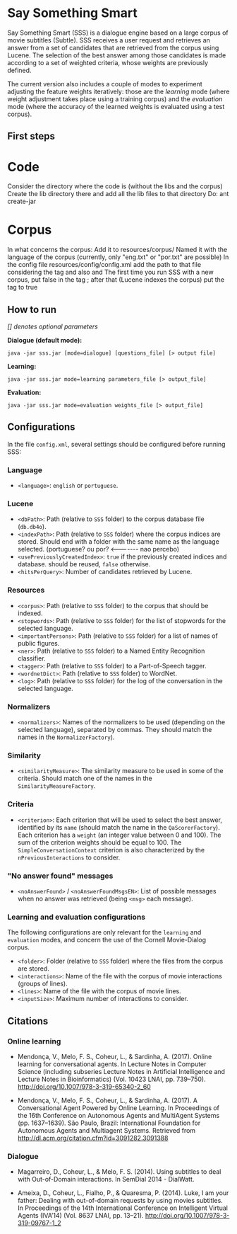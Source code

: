 # Say Something Smart

Say Something Smart (SSS) is a dialogue engine based on a large corpus of movie subtitles (Subtle). SSS receives a user request and retrieves an answer from a set of candidates that are retrieved from the corpus using Lucene. The selection of the best answer among those candidates is made according to a set of weighted criteria, whose weights are previously defined.

The current version also includes a couple of modes to experiment adjusting the feature weights iteratively: those are the _learning_ mode (where weight adjustment takes place using a training corpus) and the _evaluation_ mode (where the accuracy of the learned weights is evaluated using a test corpus).

## First steps

# Code
Consider the directory where the code is (without the libs and the corpus)
Create the lib directory there and add all the lib files to that directory
Do:
ant create-jar

# Corpus
In what concerns the corpus:
Add it to resources/corpus/<YOURDIR>
Named it with the language of the corpus (currently, only "eng.txt" or "por.txt" are possible)
In the config file resources/config/config.xml add the path to that file considering the tag <corpus> and also <dbPath> and <indexPath>
The first time you run SSS with a new corpus, put false in the tag <usePreviouslyCreatedIndex>; after that (Lucene indexes the corpus) put the tag to true

## How to run

_[] denotes optional parameters_

**Dialogue (default mode):**

`java -jar sss.jar [mode=dialogue] [questions_file] [> output file]`

**Learning:**

`java -jar sss.jar mode=learning parameters_file [> output_file]`

**Evaluation:**

`java -jar sss.jar mode=evaluation weights_file [> output_file]`


## Configurations

In the file `config.xml`, several settings should be configured before running SSS:

### Language

- `<language>`: `english` or `portuguese`.

### Lucene

- `<dbPath>`: Path (relative to `SSS` folder) to the corpus database file (`db.db4o`).
- `<indexPath>`: Path (relative to `SSS` folder) where the corpus indices are stored. Should end with a folder with the same name as the language selected. (portuguese? ou por? <------- nao percebo)
- `<usePreviouslyCreatedIndex>`: `true` if the previously created indices and database. should be reused, `false` otherwise.
- `<hitsPerQuery>`: Number of candidates retrieved by Lucene.

### Resources
- `<corpus>`: Path (relative to `SSS` folder) to the corpus that should be indexed.
- `<stopwords>`: Path (relative to `SSS` folder) for the list of stopwords for the selected language.
- `<importantPersons>`: Path (relative to `SSS` folder) for a list of names of public figures.
- `<ner>`:  Path (relative to `SSS` folder) to a Named Entity Recognition classifier.
- `<tagger>`: Path (relative to `SSS` folder) to a Part-of-Speech tagger.
- `<wordnetDict>`: Path (relative to `SSS` folder) to WordNet.
- `<log>`: Path (relative to `SSS` folder) for the log of the conversation in the selected language.

### Normalizers

 - `<normalizers>`: Names of the normalizers to be used (depending on the selected language), separated by commas. They should match the names in the `NormalizerFactory`).

### Similarity

- `<similarityMeasure>`: The similarity measure to be used in some of the criteria. Should match one of the names in the `SimilarityMeasureFactory`.

### Criteria

- `<criterion>`: Each criterion that will be used to select the best answer, identified by its `name` (should match the name in the `QaScorerFactory`). Each criterion has a `weight` (an integer value between 0 and 100). The sum of the criterion weights should be equal to 100. The `SimpleConversationContext` criterion is also characterized by the `nPreviousInteractions` to consider.

### "No answer found" messages

- `<noAnswerFound>` / `<noAnswerFoundMsgsEN>`: List of possible messages when no answer was retrieved (being `<msg>` each message).


### Learning and evaluation configurations

The following configurations are only relevant for the `learning` and `evaluation` modes, and concern the use of the Cornell Movie-Dialog corpus.

- `<folder>`: Folder (relative to `SSS` folder) where the files from the corpus are stored.
- `<interactions>`: Name of the file with the corpus of movie interactions (groups of lines).
- `<lines>`: Name of the file with the corpus of movie lines.
- `<inputSize>`: Maximum number of interactions to consider.


## Citations

### Online learning

- Mendonça, V., Melo, F. S., Coheur, L., & Sardinha, A. (2017). Online learning for conversational agents. In Lecture Notes in Computer Science (including subseries Lecture Notes in Artificial Intelligence and Lecture Notes in Bioinformatics) (Vol. 10423 LNAI, pp. 739–750). http://doi.org/10.1007/978-3-319-65340-2_60

- Mendonça, V., Melo, F. S., Coheur, L., & Sardinha, A. (2017). A Conversational Agent Powered by Online Learning. In Proceedings of the 16th Conference on Autonomous Agents and MultiAgent Systems (pp. 1637–1639). São Paulo, Brazil: International Foundation for Autonomous Agents and Multiagent Systems. Retrieved from http://dl.acm.org/citation.cfm?id=3091282.3091388


### Dialogue

- Magarreiro, D., Coheur, L., & Melo, F. S. (2014). Using subtitles to deal with Out-of-Domain interactions. In SemDial 2014 - DialWatt.

- Ameixa, D., Coheur, L., Fialho, P., & Quaresma, P. (2014). Luke, I am your father: Dealing with out-of-domain requests by using movies subtitles. In Proceedings of the 14th International Conference on Intelligent Virtual Agents (IVA’14) (Vol. 8637 LNAI, pp. 13–21). http://doi.org/10.1007/978-3-319-09767-1_2

